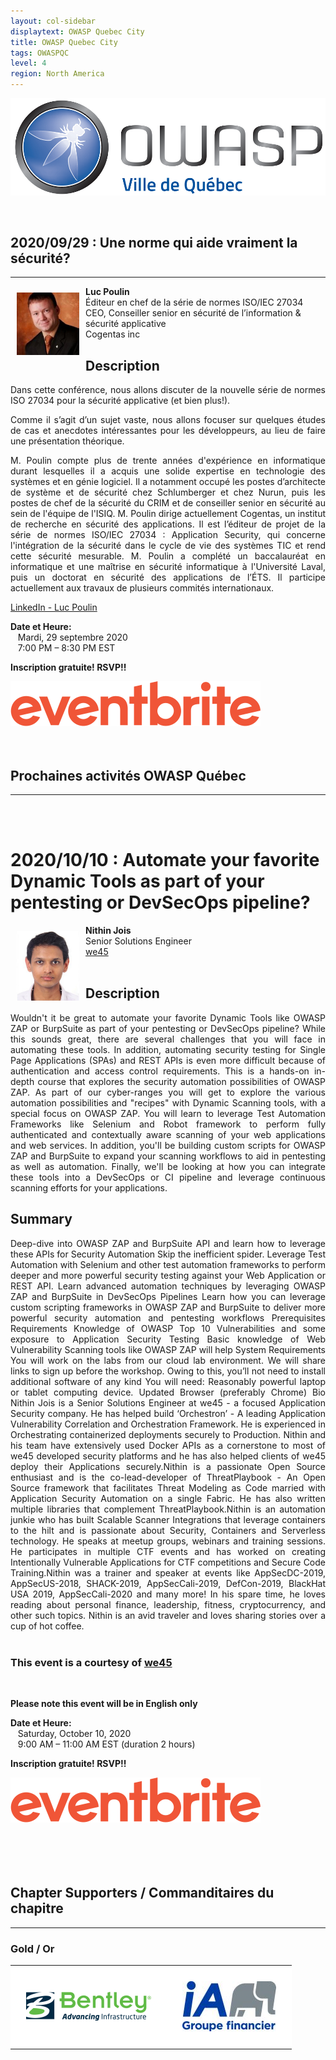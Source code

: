 ```yaml
---
layout: col-sidebar
displaytext: OWASP Quebec City
title: OWASP Quebec City
tags: OWASPQC
level: 4
region: North America
---
```


![Quebec City Chapter Logo](assets/images/ville_quebec_981x303.png)

<br>

## **2020/09/29 : Une norme qui aide vraiment la sécurité?**

---
<img align="left" style="padding: 10px; bottom-padding: 10px" width="100px" src="assets/images/LucPoulin.jpeg" />

**Luc Poulin**
<br>Éditeur en chef de la série de normes ISO/IEC 27034
<br>CEO, Conseiller senior en sécurité de l’information & sécurité applicative
<br>Cogentas inc<br>

## Description

<div style="text-align: justify">Dans cette conférence, nous allons discuter de la nouvelle série de normes ISO 27034 pour la sécurité applicative (et bien plus!).

Comme il s’agit d’un sujet vaste, nous allons focuser sur quelques études de cas et anecdotes intéressantes pour les développeurs, au lieu de faire une présentation théorique.

M. Poulin compte plus de trente années d'expérience en informatique durant lesquelles il a acquis une solide expertise en technologie des systèmes et en génie logiciel. Il a notamment occupé les postes d’architecte de système et de sécurité chez Schlumberger et chez Nurun, puis les postes de chef de la sécurité du CRIM et de conseiller senior en sécurité au sein de l'équipe de l'ISIQ. M. Poulin dirige actuellement Cogentas, un institut de recherche en sécurité des applications. Il est l’éditeur de projet de la série de normes ISO/IEC 27034 : Application Security, qui concerne l'intégration de la sécurité dans le cycle de vie des systèmes TIC et rend cette sécurité mesurable. M. Poulin a complété un baccalauréat en informatique et une maîtrise en sécurité informatique à l'Université Laval, puis un doctorat en sécurité des applications de l’ÉTS. Il participe actuellement aux travaux de plusieurs commités internationaux.</div>

[LinkedIn - Luc Poulin](https://www.linkedin.com/in/lucpoulin/)

**Date et Heure:**
<br>&nbsp;&nbsp;&nbsp;Mardi, 29 septembre 2020
<br>&nbsp;&nbsp;&nbsp;7:00 PM – 8:30 PM EST

**Inscription gratuite! RSVP!!**

<a href="https://www.eventbrite.ca/e/billets-la-norme-iso-27034-peut-elle-devenir-le-tdd-des-certifications-de-securite-121116904923"><img src="./assets/images/Eventbrite_Logo.svg"></a>
<br>
<br>
<br>
## **Prochaines activités OWASP Québec**

---

<br><br>

# **2020/10/10 : Automate your favorite Dynamic Tools as part of your pentesting or DevSecOps pipeline?**


<img align="left" style="padding: 10px; bottom-padding: 10px" width="100px" src="assets/images/Nithin Jois.jpeg" />

**Nithin Jois**
<br>Senior Solutions Engineer
<br>[we45](https://www.we45.com/)
<br><br>

## Description

<div style="text-align: justify">Wouldn't it be great to automate your favorite Dynamic Tools like OWASP ZAP or BurpSuite as part of your pentesting or DevSecOps pipeline? While this sounds great, there are several challenges that you will face in automating these tools. In addition, automating security testing for Single Page Applications (SPAs) and REST APIs is even more difficult because of authentication and access control requirements. This is a hands-on in-depth course that explores the security automation possibilities of OWASP ZAP. As part of our cyber-ranges you will get to explore the various automation possibilities and "recipes" with Dynamic Scanning tools, with a special focus on OWASP ZAP. You will learn to leverage Test Automation Frameworks like Selenium and Robot framework to perform fully authenticated and contextually aware scanning of your web applications and web services. In addition, you'll be building custom scripts for OWASP ZAP and BurpSuite to expand your scanning workflows to aid in pentesting as well as automation. Finally, we'll be looking at how you can integrate these tools into a DevSecOps or CI pipeline and leverage continuous scanning efforts for your applications.</div>

## Summary

<div style="text-align: justify">Deep-dive into OWASP ZAP and BurpSuite API and learn how to leverage these APIs for Security Automation
Skip the inefficient spider. Leverage Test Automation with Selenium and other test automation frameworks to perform deeper and more powerful security testing against your Web Application or REST API.
Learn advanced automation techniques by leveraging OWASP ZAP and BurpSuite in DevSecOps Pipelines
Learn how you can leverage custom scripting frameworks in OWASP ZAP and BurpSuite to deliver more powerful security automation and pentesting workflows
Prerequisites
Requirements
Knowledge of OWASP Top 10 Vulnerabilities and some exposure to Application Security Testing
Basic knowledge of Web Vulnerability Scanning tools like OWASP ZAP will help
System Requirements
You will work on the labs from our cloud lab environment. We will share links to sign up before the workshop. Owing to this, you’ll not need to install additional software of any kind
You will need: Reasonably powerful laptop or tablet computing device. Updated Browser (preferably Chrome)
Bio
Nithin Jois is a Senior Solutions Engineer at we45 - a focused Application Security company. He has helped build ‘Orchestron’ - A leading Application Vulnerability Correlation and Orchestration Framework. He is experienced in Orchestrating containerized deployments securely to Production. Nithin and his team have extensively used Docker APIs as a cornerstone to most of we45 developed security platforms and he has also helped clients of we45 deploy their Applications securely.Nithin is a passionate Open Source enthusiast and is the co-lead-developer of ThreatPlaybook - An Open Source framework that facilitates Threat Modeling as Code married with Application Security Automation on a single Fabric. He has also written multiple libraries that complement ThreatPlaybook.Nithin is an automation junkie who has built Scalable Scanner Integrations that leverage containers to the hilt and is passionate about Security, Containers and Serverless technology. He speaks at meetup groups, webinars and training sessions. He participates in multiple CTF events and has worked on creating Intentionally Vulnerable Applications for CTF competitions and Secure Code Training.Nithin was a trainer and speaker at events like AppSecDC-2019, AppSecUS-2018, SHACK-2019, AppSecCali-2019, DefCon-2019, BlackHat USA 2019, AppSecCali-2020 and many more! In his spare time, he loves reading about personal finance, leadership, fitness, cryptocurrency, and other such topics. Nithin is an avid traveler and loves sharing stories over a cup of hot coffee.</div>

<br>

### **This event is a courtesy of [we45](https://www.we45.com/)**

<br>

**Please note this event will be in English only**

**Date et Heure:**
<br>&nbsp;&nbsp;&nbsp;Saturday, October 10, 2020
<br>&nbsp;&nbsp;&nbsp;9:00 AM – 11:00 AM EST (duration 2 hours)

**Inscription gratuite! RSVP!!**

<a href="https://www.eventbrite.ca/e/billets-devsecops-workshop-dast-automation-edition-by-
we45-121968010603"><img src="./assets/images/Eventbrite_Logo.svg"></a>
<br>
<br>
<br>
<br>
<br>

## **Chapter Supporters / Commanditaires du chapitre**

---

### Gold / Or

<style type="text/css">
    table.sponsors-table {
        border-collapse: collapse;
        border: none;
    }

    table.sponsors-table td, table.sponsors-table tr {
        padding: 25px;
        border: 15px;
        background-color: #ffffff;
    }
</style>

<table class="sponsors-table">
    <tr>
        <td> <a href="https://www.bentley.com/"> <img src="assets/images/Bentley_Logo_RGB_200px.png"  alt="BENTLEY" title="BENTLEY"/> </a> </td>
        <td> <a href="https://ia.ca/"> <img src="assets/images/IAGF_150x80.jpg"  alt="iA" title="iA"/> </a> </td>
    </tr>
</table>
<br>

